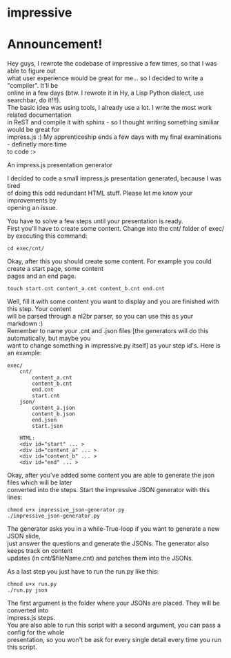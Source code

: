 impressive
==========

Announcement!
=============

Hey guys, I rewrote the codebase of impressive a few times, so that I was able to figure out  
what user experience would be great for me... so I decided to write a "compiler". It'll be  
online in a few days (btw. I rewrote it in Hy, a Lisp Python dialect, use searchbar, do it!!!).   
The basic idea was using tools, I already use a lot. I write the most work related documentation  
in ReST and compile it with sphinx - so I thought writing something similiar would be great for  
impress.js :) My apprenticeship ends a few days with my final examinations - definetly more time  
to code :>

An impress.js presentation generator
  
I decided to code a small impress.js presentation generated, because I was tired  
of doing this odd redundant HTML stuff. Please let me know your improvements by  
opening an issue.  

You have to solve a few steps until your presentation is ready.  
First you'll have to create some content. Change into the cnt/ folder of exec/ by executing this command:  

    cd exec/cnt/  

Okay, after this you should create some content. For example you could create a start page, some content  
pages and an end page.  

    touch start.cnt content_a.cnt content_b.cnt end.cnt  

Well, fill it with some content you want to display and you are finished with this step. Your content  
will be parsed through a nl2br parser, so you can use this as your markdown :)  
Remember to name your .cnt and .json files [the generators will do this automatically, but maybe you  
want to change something in impressive.py itself] as your step id's. Here is an example:
        
    exec/
        cnt/
            content_a.cnt
            content_b.cnt
            end.cnt
            start.cnt
        json/
            content_a.json
            content_b.json
            end.json
            start.json
        
        HTML:  
        <div id="start" ... >  
        <div id="content_a" ... >
        <div id="content_b" ... >
        <div id="end" ... >
  
Okay, after you've added some content you are able to generate the json files which will be later  
converted into the steps. Start the impressive JSON generator with this lines:

    chmod u+x impressive_json-generator.py
    ./impressive_json-generator.py  

The generator asks you in a while-True-loop if you want to generate a new JSON slide,  
just answer the questions and generate the JSONs. The generator also keeps track on content  
updates (in cnt/$fileName.cnt) and patches them into the JSONs.  
  
As a last step you just have to run the run.py like this:
    
    chmod u+x run.py
    ./run.py json

The first argument is the folder where your JSONs are placed. They will be converted into  
impress.js steps.  
You are also able to run this script with a second argument, you can pass a config for the whole  
presentation, so you won't be ask for every single detail every time you run this script.  
